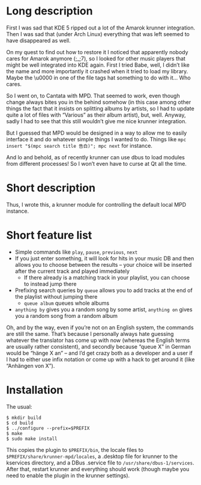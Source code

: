 Long description
================

First I was sad that KDE 5 ripped out a lot of the Amarok krunner integration.
Then I was sad that (under Arch Linux) everything that was left seemed to have
disappeared as well.

On my quest to find out how to restore it I noticed that apparently nobody cares
for Amarok anymore (;\_;7), so I looked for other music players that might be
well integrated into KDE again.  First I tried Babe, well, I didn’t like the
name and more importantly it crashed when it tried to load my library.  Maybe
the \u0000 in one of the file tags hat something to do with it...  Who cares.

So I went on, to Cantata with MPD.  That seemed to work, even though change
always bites you in the behind somehow (in this case among other things the
fact that it insists on splitting albums by artists, so I had to update quite a
lot of files with “Various” as their album artist), but, well.  Anyway, sadly I
had to see that this still wouldn’t give me nice krunner integration.

But I guessed that MPD would be designed in a way to allow me to easily
interface it and do whatever simple things I wanted to do.  Things like
`mpc insert "$(mpc search title 告白)"; mpc next` for instance.

And lo and behold, as of recently krunner can use dbus to load modules from
different processes!  So I won’t even have to curse at Qt all the time.


Short description
=================

Thus, I wrote this, a krunner module for controlling the default local MPD
instance.


Short feature list
==================

- Simple commands like `play`, `pause`, `previous`, `next`
- If you just enter something, it will look for hits in your music DB and then
  allows you to choose between the results – your choice will be inserted after
  the current track and played immediately
  - If there already is a matching track in your playlist, you can choose to
    instead jump there
- Prefixing search queries by `queue` allows you to add tracks at the end of the
  playlist without jumping there
  - `queue album` queues whole albums
- `anything by` gives you a random song by some artist, `anything on` gives you
  a random song from a random album

Oh, and by the way, even if you’re not on an English system, the commands are
still the same.  That’s because I personally always hate guessing whatever the
translator has come up with now (whereas the English terms are usually rather
consistent), and secondly because “queue X” in German would be “hänge X an” –
and I’d get crazy both as a developer and a user if I had to either use infix
notation or come up with a hack to get around it (like “Anhängen von X”).


Installation
============

The usual:

    $ mkdir build
    $ cd build
    $ ../configure --prefix=$PREFIX
    $ make
    $ sudo make install

This copies the plugin to `$PREFIX/bin`, the locale files to
`$PREFIX/share/krunner-mpd/locales`, a .desktop file for krunner to the
kservices directory, and a DBus .service file to `/usr/share/dbus-1/services`.
After that, restart krunner and everything should work (though maybe you need to
enable the plugin in the krunner settings).
